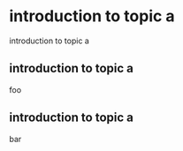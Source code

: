# introduction to topic a

introduction to topic a

## introduction to topic a

foo

## introduction to topic a

bar
